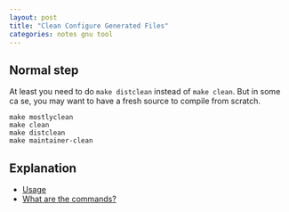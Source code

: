 ```yaml
---
layout: post
title: "Clean Configure Generated Files"
categories: notes gnu tool 
---
```


## Normal step


At least you need to do `make distclean` instead of `make clean`. But in some ca
se, you may want to have a fresh source to compile from scratch.

````
make mostlyclean
make clean
make distclean
make maintainer-clean
````


## Explanation
*  [Usage](https://stackoverflow.com/questions/2936116/autotools-how-to-cleanup-files-created-by-configure-in-lighttpd-project)
*  [What are the commands?](https://www.gnu.org/savannah-checkouts/gnu/automake/manual/html_node/Clean.html#Clean)

